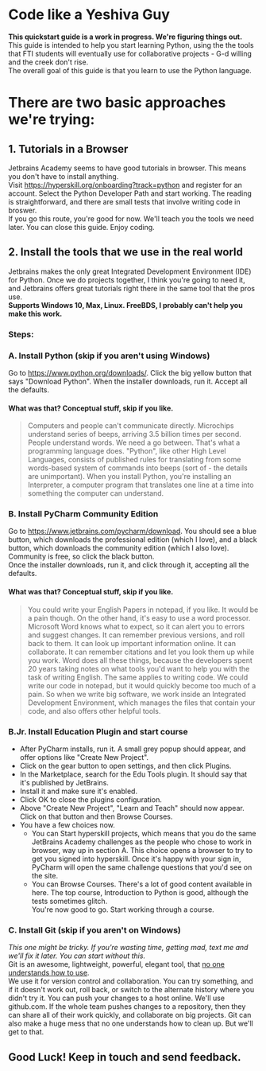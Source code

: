 # Code like a Yeshiva Guy
**This quickstart guide is a work in progress. We're figuring things out.**  
This guide is intended to help you start learning Python, using the the tools that FTI students will eventually use for collaborative projects - G-d willing and the creek don't rise.  
The overall goal of this guide is that you learn to use the Python language.
# There are two basic approaches we're trying:  
## 1. Tutorials in a Browser
Jetbrains Academy seems to have good tutorials in browser. This means you don't have to install anything.  
Visit <https://hyperskill.org/onboarding?track=python> and register for an account. Select the Python Developer Path and start working. The reading is straightforward, and there are small tests that involve writing code in broswer.  
If you go this route, you're good for now. We'll teach you the tools we need later. You can close this guide. Enjoy coding.  
## 2. Install the tools that we use in the real world  
Jetbrains makes the only great Integrated Development Environment (IDE) for Python. Once we do projects together, I think you're going to need it, and Jetbrains offers great tutorials right there in the same tool that the pros use.  
**Supports Windows 10, Max, Linux. FreeBDS, I probably can't help you make this work.**  
### Steps:
### A. Install Python (skip if you aren't using Windows)
Go to <https://www.python.org/downloads/>. Click the big yellow button that says "Download Python". When the installer downloads, run it. Accept all the defaults.  
#### What was that? Conceptual stuff, skip if you like.  
> Computers and people can't communicate directly. Microchips understand series of beeps, arriving 3.5 billion times per second. People understand words. We need a go between. That's what a programming language does. "Python", like other High Level Languages, consists of published rules for translating from some words-based system of commands into beeps (sort of - the details are unimportant). When you install Python, you're installing an Interpreter, a computer program that translates one line at a time into something the computer can understand.  
### B. Install PyCharm Community Edition
Go to <https://www.jetbrains.com/pycharm/download>. You should see a blue button, which downloads the professional edition (which I love), and a black button, which downloads the community edition (which I also love). Community is free, so click the black button.  
Once the installer downloads, run it, and click through it, accepting all the defaults.  
#### What was that? Conceptual stuff, skip if you like.  
> You could write your English Papers in notepad, if you like. It would be a pain though. On the other hand, it's easy to use a word processor. Microsoft Word knows what to expect, so it can alert you to errors and suggest changes. It can remember previous versions, and roll back to them. It can look up important information online. It can collaborate. It can remember citations and let you look them up while you work. Word does all these things, because the developers spent 20 years taking notes on what tools you'd want to help you with the task of writing English. The same applies to writing code. We could write our code in notepad, but it would quickly become too much of a pain. So when we write big software, we work inside an Integrated Development Environment, which manages the files that contain your code, and also offers other helpful tools.  
### B.Jr. Install Education Plugin and start course  
- After PyCharm installs, run it. A small grey popup should appear, and offer options like "Create New Project".
- Click on the gear button to open settings, and then click Plugins.
- In the Marketplace, search for the Edu Tools plugin. It should say that it's published by JetBrains.
- Install it and make sure it's enabled.
- Click OK to close the plugins configuration.
- Above "Create New Project", "Learn and Teach" should now appear. Click on that button and then Browse Courses.
- You have a few choices now.
  - You can Start hyperskill projects, which means that you do the same JetBrains Academy challenges as the people who chose to work in browser, way up in section A. This choice opens a browser to try to get you signed into hyperskill. Once it's happy with your sign in, PyCharm will open the same challenge questions that you'd see on the site.
  - You can Browse Courses. There's a lot of good content available in here. The top course, Introduction to Python is good, although the tests sometimes glitch.  
You're now good to go. Start working through a course.  
### C. Install Git (skip if you aren't on Windows)
*This one might be tricky. If you're wasting time, getting mad, text me and we'll fix it later. You can start without this.*  
Git is an awesome, lightweight, powerful, elegant tool, that [no one understands how to use](https://xkcd.com/1597/).  
We use it for version control and collaboration. You can try something, and if it doesn't work out, roll back, or switch to the alternate history where you didn't try it. You can push your changes to a host online. We'll use github.com. If the whole team pushes changes to a repository, then they can share all of their work quickly, and collaborate on big projects. Git can also make a huge mess that no one understands how to clean up. But we'll get to that.  

## Good Luck! Keep in touch and send feedback.

